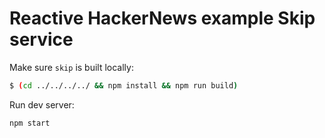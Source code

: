 # Reactive HackerNews example Skip service

Make sure `skip` is built locally:
```bash
$ (cd ../../../../ && npm install && npm run build)
```

Run dev server:
```bash
npm start
```
